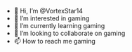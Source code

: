 - 👋 Hi, I’m @VortexStar14
- 👀 I’m interested in gaming
- 🌱 I’m currently learning gaming
- 💞️ I’m looking to collaborate on gaming
- 📫 How to reach me gaming

<!---
VortexStar14/VortexStar14 is a ✨ special ✨ repository because its `README.md` (this file) appears on your GitHub profile.
You can click the Preview link to take a look at your changes.
--->
